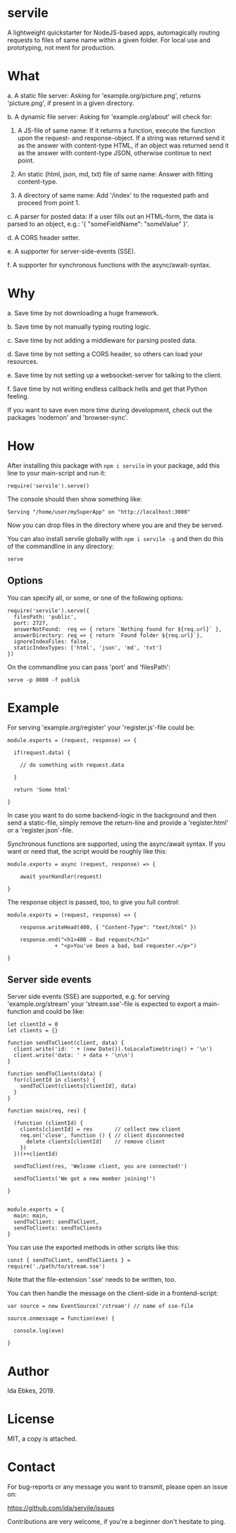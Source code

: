 servile
=======


A lightweight quickstarter for NodeJS-based apps, automagically routing
requests to files of same name within a given folder. For local use and
prototyping, not ment for production.


What
====

a. A static file server: Asking for 'example.org/picture.png', returns
   'picture.png', if present in a given directory.

b. A dynamic file server: Asking for 'example.org/about' will check for:

1. A JS-file of same name: If it returns a function, execute the function
   upon the request- and response-object. If a string was returned send it
   as the answer with content-type HTML, if an object was returned send it
   as the answer with content-type JSON, otherwise continue to next point.

2. An static (html, json, md, txt) file of same name:
   Answer with fitting content-type.

3. A directory of same name: Add '/index' to the requested path and proceed
   from point 1.


c. A parser for posted data: If a user fills out an HTML-form, the data is
   parsed to an object, e.g.: '{ "someFieldName": "someValue" }'.

d. A CORS header setter.

e. A supporter for server-side-events (SSE).

f. A supporter for synchronous functions with the async/await-syntax.


Why
===

a. Save time by not downloading a huge framework.

b. Save time by not manually typing routing logic.

c. Save time by not adding a middleware for parsing posted data.

d. Save time by not setting a CORS header, so others can load your resources.

e. Save time by not setting up a websocket-server for talking to the client.

f. Save time by not writing endless callback hells and get that Python feeling.

If you want to save even more time during development, check out the packages
'nodemon' and 'browser-sync'.


How
===

After installing this package with `npm i servile` in your package, add this
line to your main-script and run it:

    require('servile').serve()

The console should then show something like:

    Serving "/home/user/mySuperApp" on "http://localhost:3000"

Now you can drop files in the directory where you are and they be served.


You can also install servile globally with `npm i servile -g`
and then do this of the commandline in any directory:

    serve


Options
-------

You can specify all, or some, or one of the following options:

    require('servile').serve({
      filesPath: 'public',
      port: 2727,
      answerNotFound:  req => { return `Nothing found for ${req.url}` },
      answerDirectory: req => { return `Found folder ${req.url}`},
      ignoreIndexFiles: false,
      staticIndexTypes: ['html', 'json', 'md', 'txt']
    })


On the commandline you can pass 'port' and 'filesPath':

    serve -p 8080 -f publik


Example
=======

For serving 'example.org/register' your 'register.js'-file could be:

    module.exports = (request, response) => {

      if(request.data) {

        // do something with request.data

      }

      return 'Some html'

    }


In case you want to do some backend-logic in the background and then send a
static-file, simply remove the return-line and provide a 'register.html' or
a 'register.json'-file.


Synchronous functions are supported, using the async/await syntax.
If you want or need that, the script would be roughly like this:

    module.exports = async (request, response) => {

        await yourHandler(request)

    }


The response object is passed, too, to give you full control:

    module.exports = (request, response) => {

        response.writeHead(400, { "Content-Type": "text/html" })

        response.end("<h1>400 – Bad request</h1>"
                   + "<p>You've been a bad, bad requester.</p>")

    }



Server side events
------------------

Server side events (SSE) are supported, e.g. for serving 'example.org/stream'
your 'stream.sse'-file is expected to export a main-function and could be like:

	let clientId = 0
	let clients = {}

	function sendToClient(client, data) {
	  client.write('id: ' + (new Date()).toLocaleTimeString() + '\n')
	  client.write('data: ' + data + '\n\n')
	}

	function sendToClients(data) {
	  for(clientId in clients) {
        sendToClient(clients[clientId], data)
	  }
	}

	function main(req, res) {

      (function (clientId) {
        clients[clientId] = res       // collect new client
        req.on('close', function () { // client disconnected
          delete clients[clientId]    // remove client
        })
      })(++clientId)

	  sendToClient(res, 'Welcome client, you are connected!')

	  sendToClients('We got a new member joining!')

	}


	module.exports = {
	  main: main,
	  sendToClient: sendToClient,
	  sendToClients: sendToClients
	}



You can use the exported methods in other scripts like this:

    const { sendToClient, sendToClients } = require('./path/to/stream.sse')

Note that the file-extension '.sse' needs to be written, too.


You can then handle the message on the client-side in a frontend-script:


	var source = new EventSource('/stream') // name of sse-file

	source.onmessage = function(eve) {

	  console.log(eve)

	}




Author
======

Ida Ebkes, 2019.


License
=======

MIT, a copy is attached.


Contact
=======

For bug-reports or any message you want to transmit, please open an issue on:

https://github.com/ida/servile/issues

Contributions are very welcome, if you're a beginner don't hesitate to ping.

